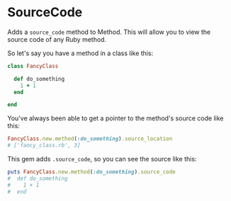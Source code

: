 # SourceCode

Adds a ```source_code``` method to Method.  This will allow you to view the source code of any Ruby method.

So let's say you have a method in a class like this:

```ruby
class FancyClass

  def do_something
    1 + 1
  end

end
```

You've always been able to get a pointer to the method's source code like this:

```ruby
FancyClass.new.method(:do_something).source_location
# ['fancy_class.rb', 3]
```

This gem adds ```.source_code```, so you can see the source like this:

```ruby
puts FancyClass.new.method(:do_something).source_code
#  def do_something
#    1 + 1
#  end
```
